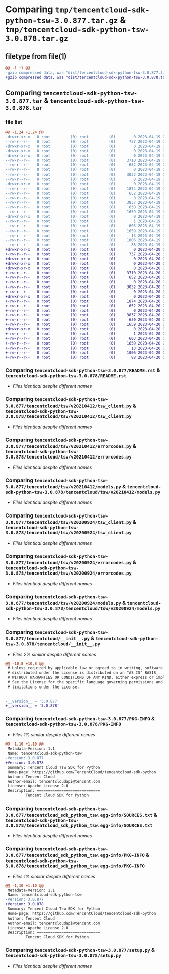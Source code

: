 # Comparing `tmp/tencentcloud-sdk-python-tsw-3.0.877.tar.gz` & `tmp/tencentcloud-sdk-python-tsw-3.0.878.tar.gz`

## filetype from file(1)

```diff
@@ -1 +1 @@
-gzip compressed data, was "dist/tencentcloud-sdk-python-tsw-3.0.877.tar", last modified: Wed Apr 19 09:40:44 2023, max compression
+gzip compressed data, was "dist/tencentcloud-sdk-python-tsw-3.0.878.tar", last modified: Thu Apr 20 00:55:14 2023, max compression
```

## Comparing `tencentcloud-sdk-python-tsw-3.0.877.tar` & `tencentcloud-sdk-python-tsw-3.0.878.tar`

### file list

```diff
@@ -1,24 +1,24 @@
-drwxr-xr-x   0 root         (0) root         (0)        0 2023-04-19 09:40:44.000000 tencentcloud-sdk-python-tsw-3.0.877/
--rw-r--r--   0 root         (0) root         (0)      737 2023-04-19 09:40:44.000000 tencentcloud-sdk-python-tsw-3.0.877/README.rst
-drwxr-xr-x   0 root         (0) root         (0)        0 2023-04-19 09:40:44.000000 tencentcloud-sdk-python-tsw-3.0.877/tencentcloud/
-drwxr-xr-x   0 root         (0) root         (0)        0 2023-04-19 09:40:44.000000 tencentcloud-sdk-python-tsw-3.0.877/tencentcloud/tsw/
-drwxr-xr-x   0 root         (0) root         (0)        0 2023-04-19 09:40:44.000000 tencentcloud-sdk-python-tsw-3.0.877/tencentcloud/tsw/v20210412/
--rw-r--r--   0 root         (0) root         (0)     3710 2023-04-19 09:40:44.000000 tencentcloud-sdk-python-tsw-3.0.877/tencentcloud/tsw/v20210412/tsw_client.py
--rw-r--r--   0 root         (0) root         (0)      652 2023-04-19 09:40:44.000000 tencentcloud-sdk-python-tsw-3.0.877/tencentcloud/tsw/v20210412/errorcodes.py
--rw-r--r--   0 root         (0) root         (0)        0 2023-04-19 09:40:44.000000 tencentcloud-sdk-python-tsw-3.0.877/tencentcloud/tsw/v20210412/__init__.py
--rw-r--r--   0 root         (0) root         (0)     3032 2023-04-19 09:40:44.000000 tencentcloud-sdk-python-tsw-3.0.877/tencentcloud/tsw/v20210412/models.py
--rw-r--r--   0 root         (0) root         (0)        0 2023-04-19 09:40:44.000000 tencentcloud-sdk-python-tsw-3.0.877/tencentcloud/tsw/__init__.py
-drwxr-xr-x   0 root         (0) root         (0)        0 2023-04-19 09:40:44.000000 tencentcloud-sdk-python-tsw-3.0.877/tencentcloud/tsw/v20200924/
--rw-r--r--   0 root         (0) root         (0)     1874 2023-04-19 09:40:44.000000 tencentcloud-sdk-python-tsw-3.0.877/tencentcloud/tsw/v20200924/tsw_client.py
--rw-r--r--   0 root         (0) root         (0)      652 2023-04-19 09:40:44.000000 tencentcloud-sdk-python-tsw-3.0.877/tencentcloud/tsw/v20200924/errorcodes.py
--rw-r--r--   0 root         (0) root         (0)        0 2023-04-19 09:40:44.000000 tencentcloud-sdk-python-tsw-3.0.877/tencentcloud/tsw/v20200924/__init__.py
--rw-r--r--   0 root         (0) root         (0)     3837 2023-04-19 09:40:44.000000 tencentcloud-sdk-python-tsw-3.0.877/tencentcloud/tsw/v20200924/models.py
--rw-r--r--   0 root         (0) root         (0)      630 2023-04-19 09:40:44.000000 tencentcloud-sdk-python-tsw-3.0.877/tencentcloud/__init__.py
--rw-r--r--   0 root         (0) root         (0)     1659 2023-04-19 09:40:44.000000 tencentcloud-sdk-python-tsw-3.0.877/PKG-INFO
-drwxr-xr-x   0 root         (0) root         (0)        0 2023-04-19 09:40:44.000000 tencentcloud-sdk-python-tsw-3.0.877/tencentcloud_sdk_python_tsw.egg-info/
--rw-r--r--   0 root         (0) root         (0)        1 2023-04-19 09:40:44.000000 tencentcloud-sdk-python-tsw-3.0.877/tencentcloud_sdk_python_tsw.egg-info/dependency_links.txt
--rw-r--r--   0 root         (0) root         (0)      603 2023-04-19 09:40:44.000000 tencentcloud-sdk-python-tsw-3.0.877/tencentcloud_sdk_python_tsw.egg-info/SOURCES.txt
--rw-r--r--   0 root         (0) root         (0)     1659 2023-04-19 09:40:44.000000 tencentcloud-sdk-python-tsw-3.0.877/tencentcloud_sdk_python_tsw.egg-info/PKG-INFO
--rw-r--r--   0 root         (0) root         (0)       13 2023-04-19 09:40:44.000000 tencentcloud-sdk-python-tsw-3.0.877/tencentcloud_sdk_python_tsw.egg-info/top_level.txt
--rw-r--r--   0 root         (0) root         (0)     1006 2023-04-19 09:40:44.000000 tencentcloud-sdk-python-tsw-3.0.877/setup.py
--rw-r--r--   0 root         (0) root         (0)       88 2023-04-19 09:40:44.000000 tencentcloud-sdk-python-tsw-3.0.877/setup.cfg
+drwxr-xr-x   0 root         (0) root         (0)        0 2023-04-20 00:55:14.000000 tencentcloud-sdk-python-tsw-3.0.878/
+-rw-r--r--   0 root         (0) root         (0)      737 2023-04-20 00:55:14.000000 tencentcloud-sdk-python-tsw-3.0.878/README.rst
+drwxr-xr-x   0 root         (0) root         (0)        0 2023-04-20 00:55:14.000000 tencentcloud-sdk-python-tsw-3.0.878/tencentcloud/
+drwxr-xr-x   0 root         (0) root         (0)        0 2023-04-20 00:55:14.000000 tencentcloud-sdk-python-tsw-3.0.878/tencentcloud/tsw/
+drwxr-xr-x   0 root         (0) root         (0)        0 2023-04-20 00:55:14.000000 tencentcloud-sdk-python-tsw-3.0.878/tencentcloud/tsw/v20210412/
+-rw-r--r--   0 root         (0) root         (0)     3710 2023-04-20 00:55:14.000000 tencentcloud-sdk-python-tsw-3.0.878/tencentcloud/tsw/v20210412/tsw_client.py
+-rw-r--r--   0 root         (0) root         (0)      652 2023-04-20 00:55:14.000000 tencentcloud-sdk-python-tsw-3.0.878/tencentcloud/tsw/v20210412/errorcodes.py
+-rw-r--r--   0 root         (0) root         (0)        0 2023-04-20 00:55:14.000000 tencentcloud-sdk-python-tsw-3.0.878/tencentcloud/tsw/v20210412/__init__.py
+-rw-r--r--   0 root         (0) root         (0)     3032 2023-04-20 00:55:14.000000 tencentcloud-sdk-python-tsw-3.0.878/tencentcloud/tsw/v20210412/models.py
+-rw-r--r--   0 root         (0) root         (0)        0 2023-04-20 00:55:14.000000 tencentcloud-sdk-python-tsw-3.0.878/tencentcloud/tsw/__init__.py
+drwxr-xr-x   0 root         (0) root         (0)        0 2023-04-20 00:55:14.000000 tencentcloud-sdk-python-tsw-3.0.878/tencentcloud/tsw/v20200924/
+-rw-r--r--   0 root         (0) root         (0)     1874 2023-04-20 00:55:14.000000 tencentcloud-sdk-python-tsw-3.0.878/tencentcloud/tsw/v20200924/tsw_client.py
+-rw-r--r--   0 root         (0) root         (0)      652 2023-04-20 00:55:14.000000 tencentcloud-sdk-python-tsw-3.0.878/tencentcloud/tsw/v20200924/errorcodes.py
+-rw-r--r--   0 root         (0) root         (0)        0 2023-04-20 00:55:14.000000 tencentcloud-sdk-python-tsw-3.0.878/tencentcloud/tsw/v20200924/__init__.py
+-rw-r--r--   0 root         (0) root         (0)     3837 2023-04-20 00:55:14.000000 tencentcloud-sdk-python-tsw-3.0.878/tencentcloud/tsw/v20200924/models.py
+-rw-r--r--   0 root         (0) root         (0)      630 2023-04-20 00:55:14.000000 tencentcloud-sdk-python-tsw-3.0.878/tencentcloud/__init__.py
+-rw-r--r--   0 root         (0) root         (0)     1659 2023-04-20 00:55:14.000000 tencentcloud-sdk-python-tsw-3.0.878/PKG-INFO
+drwxr-xr-x   0 root         (0) root         (0)        0 2023-04-20 00:55:14.000000 tencentcloud-sdk-python-tsw-3.0.878/tencentcloud_sdk_python_tsw.egg-info/
+-rw-r--r--   0 root         (0) root         (0)        1 2023-04-20 00:55:14.000000 tencentcloud-sdk-python-tsw-3.0.878/tencentcloud_sdk_python_tsw.egg-info/dependency_links.txt
+-rw-r--r--   0 root         (0) root         (0)      603 2023-04-20 00:55:14.000000 tencentcloud-sdk-python-tsw-3.0.878/tencentcloud_sdk_python_tsw.egg-info/SOURCES.txt
+-rw-r--r--   0 root         (0) root         (0)     1659 2023-04-20 00:55:14.000000 tencentcloud-sdk-python-tsw-3.0.878/tencentcloud_sdk_python_tsw.egg-info/PKG-INFO
+-rw-r--r--   0 root         (0) root         (0)       13 2023-04-20 00:55:14.000000 tencentcloud-sdk-python-tsw-3.0.878/tencentcloud_sdk_python_tsw.egg-info/top_level.txt
+-rw-r--r--   0 root         (0) root         (0)     1006 2023-04-20 00:55:14.000000 tencentcloud-sdk-python-tsw-3.0.878/setup.py
+-rw-r--r--   0 root         (0) root         (0)       88 2023-04-20 00:55:14.000000 tencentcloud-sdk-python-tsw-3.0.878/setup.cfg
```

### Comparing `tencentcloud-sdk-python-tsw-3.0.877/README.rst` & `tencentcloud-sdk-python-tsw-3.0.878/README.rst`

 * *Files identical despite different names*

### Comparing `tencentcloud-sdk-python-tsw-3.0.877/tencentcloud/tsw/v20210412/tsw_client.py` & `tencentcloud-sdk-python-tsw-3.0.878/tencentcloud/tsw/v20210412/tsw_client.py`

 * *Files identical despite different names*

### Comparing `tencentcloud-sdk-python-tsw-3.0.877/tencentcloud/tsw/v20210412/errorcodes.py` & `tencentcloud-sdk-python-tsw-3.0.878/tencentcloud/tsw/v20210412/errorcodes.py`

 * *Files identical despite different names*

### Comparing `tencentcloud-sdk-python-tsw-3.0.877/tencentcloud/tsw/v20210412/models.py` & `tencentcloud-sdk-python-tsw-3.0.878/tencentcloud/tsw/v20210412/models.py`

 * *Files identical despite different names*

### Comparing `tencentcloud-sdk-python-tsw-3.0.877/tencentcloud/tsw/v20200924/tsw_client.py` & `tencentcloud-sdk-python-tsw-3.0.878/tencentcloud/tsw/v20200924/tsw_client.py`

 * *Files identical despite different names*

### Comparing `tencentcloud-sdk-python-tsw-3.0.877/tencentcloud/tsw/v20200924/errorcodes.py` & `tencentcloud-sdk-python-tsw-3.0.878/tencentcloud/tsw/v20200924/errorcodes.py`

 * *Files identical despite different names*

### Comparing `tencentcloud-sdk-python-tsw-3.0.877/tencentcloud/tsw/v20200924/models.py` & `tencentcloud-sdk-python-tsw-3.0.878/tencentcloud/tsw/v20200924/models.py`

 * *Files identical despite different names*

### Comparing `tencentcloud-sdk-python-tsw-3.0.877/tencentcloud/__init__.py` & `tencentcloud-sdk-python-tsw-3.0.878/tencentcloud/__init__.py`

 * *Files 2% similar despite different names*

```diff
@@ -10,8 +10,8 @@
 # Unless required by applicable law or agreed to in writing, software
 # distributed under the License is distributed on an "AS IS" BASIS,
 # WITHOUT WARRANTIES OR CONDITIONS OF ANY KIND, either express or implied.
 # See the License for the specific language governing permissions and
 # limitations under the License.
 
 
-__version__ = '3.0.877'
+__version__ = '3.0.878'
```

### Comparing `tencentcloud-sdk-python-tsw-3.0.877/PKG-INFO` & `tencentcloud-sdk-python-tsw-3.0.878/PKG-INFO`

 * *Files 1% similar despite different names*

```diff
@@ -1,10 +1,10 @@
 Metadata-Version: 1.1
 Name: tencentcloud-sdk-python-tsw
-Version: 3.0.877
+Version: 3.0.878
 Summary: Tencent Cloud Tsw SDK for Python
 Home-page: https://github.com/TencentCloud/tencentcloud-sdk-python
 Author: Tencent Cloud
 Author-email: tencentcloudapi@tencent.com
 License: Apache License 2.0
 Description: ============================
         Tencent Cloud SDK for Python
```

### Comparing `tencentcloud-sdk-python-tsw-3.0.877/tencentcloud_sdk_python_tsw.egg-info/SOURCES.txt` & `tencentcloud-sdk-python-tsw-3.0.878/tencentcloud_sdk_python_tsw.egg-info/SOURCES.txt`

 * *Files identical despite different names*

### Comparing `tencentcloud-sdk-python-tsw-3.0.877/tencentcloud_sdk_python_tsw.egg-info/PKG-INFO` & `tencentcloud-sdk-python-tsw-3.0.878/tencentcloud_sdk_python_tsw.egg-info/PKG-INFO`

 * *Files 1% similar despite different names*

```diff
@@ -1,10 +1,10 @@
 Metadata-Version: 1.1
 Name: tencentcloud-sdk-python-tsw
-Version: 3.0.877
+Version: 3.0.878
 Summary: Tencent Cloud Tsw SDK for Python
 Home-page: https://github.com/TencentCloud/tencentcloud-sdk-python
 Author: Tencent Cloud
 Author-email: tencentcloudapi@tencent.com
 License: Apache License 2.0
 Description: ============================
         Tencent Cloud SDK for Python
```

### Comparing `tencentcloud-sdk-python-tsw-3.0.877/setup.py` & `tencentcloud-sdk-python-tsw-3.0.878/setup.py`

 * *Files identical despite different names*


